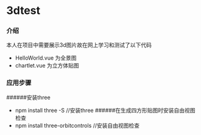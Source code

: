 # 3dtest
### 介绍
本人在项目中需要展示3d图片故在网上学习和测试了以下代码
* HelloWorld.vue 为全景图
* chartlet.vue 为立方体贴图
### 应用步骤
######安装three
   * npm install three -S    //安装three 
######在生成四方形贴图时安装自由视图检查
   * npm install three-orbitcontrols  //安装自由视图检查


